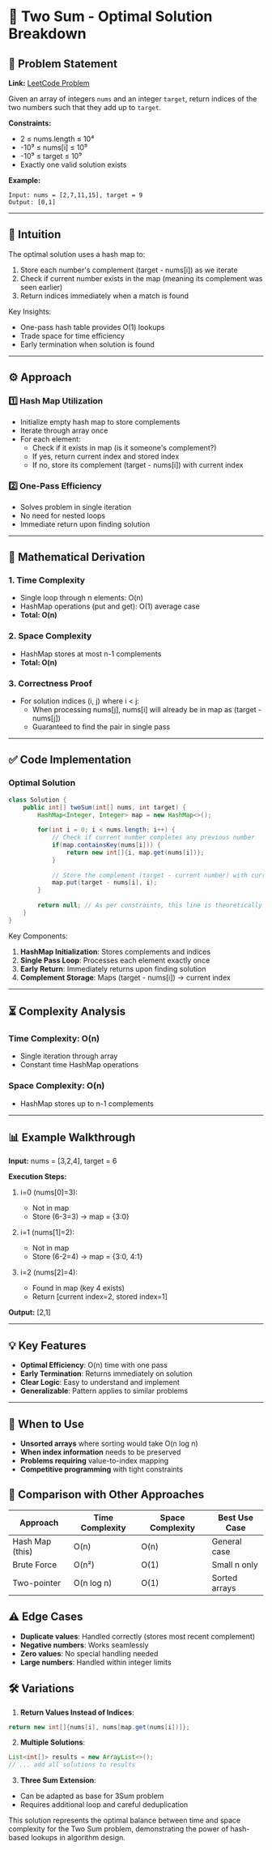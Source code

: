 # 🚀 Two Sum - Optimal Solution Breakdown

## 📜 Problem Statement
**Link:** [LeetCode Problem](https://leetcode.com/problems/two-sum/)

Given an array of integers `nums` and an integer `target`, return indices of the two numbers such that they add up to `target`.

**Constraints:**
- 2 ≤ nums.length ≤ 10⁴
- -10⁹ ≤ nums[i] ≤ 10⁹
- -10⁹ ≤ target ≤ 10⁹
- Exactly one valid solution exists

**Example:**
```text
Input: nums = [2,7,11,15], target = 9
Output: [0,1]
```

---

## 🧠 Intuition
The optimal solution uses a hash map to:
1. Store each number's complement (target - nums[i]) as we iterate
2. Check if current number exists in the map (meaning its complement was seen earlier)
3. Return indices immediately when a match is found

Key Insights:
- One-pass hash table provides O(1) lookups
- Trade space for time efficiency
- Early termination when solution is found

---

## ⚙️ Approach
### **1️⃣ Hash Map Utilization**
- Initialize empty hash map to store complements
- Iterate through array once
- For each element:
  - Check if it exists in map (is it someone's complement?)
  - If yes, return current index and stored index
  - If no, store its complement (target - nums[i]) with current index

### **2️⃣ One-Pass Efficiency**
- Solves problem in single iteration
- No need for nested loops
- Immediate return upon finding solution

---

## 📐 Mathematical Derivation
### **1. Time Complexity**
- Single loop through n elements: O(n)
- HashMap operations (put and get): O(1) average case
- **Total: O(n)**

### **2. Space Complexity**
- HashMap stores at most n-1 complements
- **Total: O(n)**

### **3. Correctness Proof**
- For solution indices (i, j) where i < j:
  - When processing nums[j], nums[i] will already be in map as (target - nums[j])
  - Guaranteed to find the pair in single pass

---

## ✅ Code Implementation

### Optimal Solution
```java
class Solution {
    public int[] twoSum(int[] nums, int target) {
        HashMap<Integer, Integer> map = new HashMap<>();
        
        for(int i = 0; i < nums.length; i++) {
            // Check if current number completes any previous number
            if(map.containsKey(nums[i])) {
                return new int[]{i, map.get(nums[i])};
            }
            
            // Store the complement (target - current number) with current index
            map.put(target - nums[i], i);
        }
        
        return null; // As per constraints, this line is theoretically unreachable
    }
}
```

Key Components:
1. **HashMap Initialization**: Stores complements and indices
2. **Single Pass Loop**: Processes each element exactly once
3. **Early Return**: Immediately returns upon finding solution
4. **Complement Storage**: Maps (target - nums[i]) → current index

---

## ⏳ Complexity Analysis
### **Time Complexity: O(n)**
- Single iteration through array
- Constant time HashMap operations

### **Space Complexity: O(n)**
- HashMap stores up to n-1 complements

---

## 📊 Example Walkthrough

**Input:** nums = [3,2,4], target = 6

**Execution Steps:**
1. i=0 (nums[0]=3):
   - Not in map
   - Store (6-3=3) → map = {3:0}

2. i=1 (nums[1]=2):
   - Not in map
   - Store (6-2=4) → map = {3:0, 4:1}

3. i=2 (nums[2]=4):
   - Found in map (key 4 exists)
   - Return [current index=2, stored index=1]

**Output:** [2,1]

---

## 💡 Key Features
- **Optimal Efficiency**: O(n) time with one pass
- **Early Termination**: Returns immediately on solution
- **Clear Logic**: Easy to understand and implement
- **Generalizable**: Pattern applies to similar problems

---

## 🚀 When to Use
- **Unsorted arrays** where sorting would take O(n log n)
- **When index information** needs to be preserved
- **Problems requiring** value-to-index mapping
- **Competitive programming** with tight constraints

## 🔄 Comparison with Other Approaches
| Approach         | Time Complexity | Space Complexity | Best Use Case |
|------------------|-----------------|------------------|---------------|
| Hash Map (this)  | O(n)            | O(n)             | General case  |
| Brute Force      | O(n²)           | O(1)             | Small n only  |
| Two-pointer      | O(n log n)      | O(1)             | Sorted arrays |

## ⚠️ Edge Cases
- **Duplicate values**: Handled correctly (stores most recent complement)
- **Negative numbers**: Works seamlessly
- **Zero values**: No special handling needed
- **Large numbers**: Handled within integer limits

## 🛠 Variations
1. **Return Values Instead of Indices**:
```java
return new int[]{nums[i], nums[map.get(nums[i])]};
```

2. **Multiple Solutions**:
```java
List<int[]> results = new ArrayList<>();
// ... add all solutions to results
```

3. **Three Sum Extension**:
- Can be adapted as base for 3Sum problem
- Requires additional loop and careful deduplication

This solution represents the optimal balance between time and space complexity for the Two Sum problem, demonstrating the power of hash-based lookups in algorithm design.